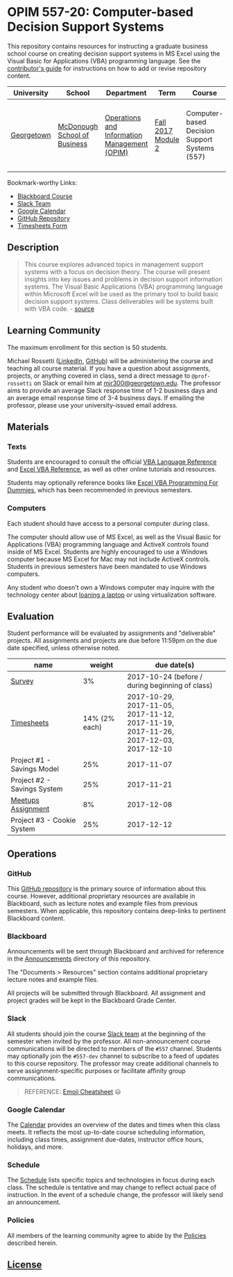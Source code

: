 # OPIM 557-20: Computer-based Decision Support Systems

This repository contains resources for instructing a graduate business school course on creating decision support systems in MS Excel using the Visual Basic for Applications (VBA) programming language. See the [contributor's guide](/CONTRIBUTING.md) for instructions on how to add or revise repository content.

University | School | Department | Term | Course | Section | Credits
--- | --- | --- | --- | --- | --- | ---
[Georgetown](https://www.georgetown.edu/) | [McDonough School of Business](https://msb.georgetown.edu/) | [Operations and Information Management (OPIM)](https://msb.georgetown.edu/opim) | [Fall 2017 Module 2](https://msb.georgetown.edu/mba/academic-calendar) | Computer-based Decision Support Systems (557) | Tuesday and Thursday mornings from 11am to 12:20pm (20) | 1.5

Bookmark-worthy Links:

  + [Blackboard Course](https://campus.georgetown.edu/webapps/blackboard/execute/announcement?method=search&context=course&course_id=_745457_1&handle=cp_announcements&mode=cpview)
  + [Slack Team](https://georgetown-opim-557.slack.com/)
  + [Google Calendar](https://calendar.google.com/calendar/embed?src=ni1edt66bch74g58tl8dl6hqao%40group.calendar.google.com&ctz=America%2FNew_York)
  + [GitHub Repository](https://github.com/prof-rossetti/georgetown-opim-557-20-201710)
  + [Timesheets Form](https://goo.gl/forms/9xWp05QximJepQpb2)

## Description

> This course explores advanced topics in management support systems with a focus on decision theory. The course will present insights into key issues and problems in decision support information systems. The Visual Basic Applications (VBA) programming language within Microsoft Excel will be used as the primary tool to build basic decision support systems. Class deliverables will be systems built with VBA code. - [source](https://gufaculty360.georgetown.edu/s/faculty-class-detail?courseid=OPIM-557-20&semester=Fall+2017)

## Learning Community

The maximum enrollment for this section is 50 students.

Michael Rossetti ([LinkedIn](https://www.linkedin.com/in/mikerossetti), [GitHub](https://github.com/s2t2))
 will be administering the course and teaching all course material.
 If you have a question about assignments, projects, or anything covered in class,
 send a direct message to `@prof-rossetti` on Slack
 or email him at [mjr300@georgetown.edu](mailto:mjr300@georgetown.edu).
 The professor aims to provide an average Slack response time of 1-2 business days and an average email response time of 3-4 business days. If emailing the professor, please use your university-issued email address.

## Materials

### Texts

Students are encouraged to consult the official [VBA Language Reference](https://msdn.microsoft.com/en-us/vba/vba-language-reference) and [Excel VBA Reference](https://msdn.microsoft.com/en-us/vba/vba-excel), as well as other online tutorials and resources.

Students may optionally reference books like [Excel VBA Programming For Dummies](https://www.amazon.com/Excel-Programming-Dummies-John-Walkenbach/dp/1118490371), which has been recommended in previous semesters.

### Computers

Each student should have access to a personal computer during class.

The computer should allow use of MS Excel, as well as the Visual Basic for Applications (VBA) programming language and ActiveX controls found inside of MS Excel. Students are highly encouraged to use a Windows computer because MS Excel for Mac may not include ActiveX controls. Students in previous semesters have been mandated to use Windows computers.

Any student who doesn't own a Windows computer may inquire with the technology center about [loaning a laptop](http://technology.msb.edu/pages/Computing.html#EL) or using virtualization software.

## Evaluation

Student performance will be evaluated by assignments and "deliverable" projects. All assignments and projects are due before 11:59pm on the due date specified, unless otherwise noted.

name | weight | due date(s)
--- | --- | ---
[Survey](/assignments/survey.md) | 3% | 2017-10-24 (before / during beginning of class)
[Timesheets](/assignments/timesheets.md) | 14% (2% each) | 2017-10-29, <br> 2017-11-05, <br> 2017-11-12, <br> 2017-11-19, <br> 2017-11-26, <br> 2017-12-03, <br> 2017-12-10
Project #1 - Savings Model | 25% | 2017-11-07
Project #2 - Savings System | 25% | 2017-11-21
[Meetups Assignment](/assignments/meetups.md) | 8% | 2017-12-08
Project #3 - Cookie System | 25% | 2017-12-12

## Operations

### GitHub

This [GitHub repository](https://github.com/prof-rossetti/georgetown-opim-557-20-201710) is the primary source of information about this course.
 However, additional proprietary resources are available in Blackboard, such as lecture notes and example files from previous semesters. When applicable, this repository contains deep-links to pertinent Blackboard content.

### Blackboard

Announcements will be sent through Blackboard and archived for reference in the [Announcements](/announcements) directory of this repository.

The "Documents > Resources" section contains additional proprietary lecture notes and example files.

All projects will be submitted through Blackboard. All assignment and project grades will be kept in the Blackboard Grade Center.

### Slack

All students should join the course [Slack team](https://georgetown-opim-557.slack.com/) at the beginning of the semester when invited by the professor. All non-announcement course communications will be directed to members of the `#557` channel. Students may optionally join the `#557-dev` channel to subscribe to a feed of updates to this course repository. The professor may create additional channels to serve assignment-specific purposes or facilitate affinity group communications.

> REFERENCE: [Emoji Cheatsheet](https://www.webpagefx.com/tools/emoji-cheat-sheet/) :smiley:

### Google Calendar

The [Calendar](https://calendar.google.com/calendar/embed?src=ni1edt66bch74g58tl8dl6hqao%40group.calendar.google.com&ctz=America%2FNew_York) provides an overview of the dates and times when this class meets. It reflects the most up-to-date course scheduling information, including class times, assignment due-dates, instructor office hours, holidays, and more.

### Schedule

The [Schedule](/SCHEDULE.md) lists specific topics and technologies in focus during each class. The schedule is tentative and may change to reflect actual pace of instruction. In the event of a schedule change, the professor will likely send an announcement.

### Policies

All members of the learning community agree to abide by the [Policies](/POLICIES.md) described herein.

## [License](/LICENSE.md)

